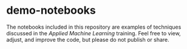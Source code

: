 # demo-notebooks

The notebooks included in this repository are examples of techniques discussed in the _Applied Machine Learning_ training. Feel free to view, adjust, and improve the code, but please do not publish or share. 

